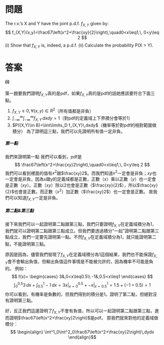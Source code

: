 # 問題
The r.v.’s X and Y have the joint p.d.f. $f_{X,Y}$ given by:
$$
f_{X,Y}(x,y)=\frac67\left(x^2+\frac{xy}{2}\right),\quad0<x\leq1,\, 0<y\leq 2
$$
(i) Show that $f_{X,Y}$ is, indeed, a p.d.f.
(ii) Calculate the probability P(X > Y).
# 答案

#### (i)
第一題要我們證明$f_{X,Y}$真的是pdf，如果$f_{X,Y}$真的是pdf的話她應該要符合下面三點。
1. $f_{X,Y}\geq 0,\,\forall(x,y)\in R^2$（所有值都是非負）
2. $\int^{\infty}_{-\infty}\int^{\infty}_{-\infty}f_{X,Y}\,dxdy=1$（對pdf的定義域上下界積分會等於1）
3. $P((X,Y)\in B)=\iint\limits_D f_{X,Y}\,dxdy$（機率等於對pdf的相對範圍做積分）
為了證明這三點，我們可以先證明所有值一定非負。
##### 第一點
我們來證明第一點
我們可以看到，pdf是
$$
\frac67\left(x^2+\frac{xy}2\right),\quad0<x\leq1,\, 0<y\leq 2
$$
我們可以看到裡面的值有$x^2$跟$\frac{xy}2$。而我們知道$x^2$一定會是非負；$xy$也一定會是非負，因為x跟y的定義域都是正數，正數（$x$）乘以正數（$y$）也一定會是正數（$xy$）。正數（$xy$）除以2也會是正數（$\frac{xy}{2}$），所以$\frac{xy}{2}$也會是正數。而正數（$x^2$）加正數（$\frac{xy}2$）也一定會是正數。
故我們可以知道$f_{X,Y}$一定是非負。

##### 第二點&第三點
接下來我們可以一起證明第二點跟第三點，我們只要證明$f_{X,Y}$在定義域積分為1，我們就可以證明第二點跟第三點成立。但我們要透過積分"一起"證明第二點跟第三點成立，我們一定要先證明第一點。不然$f_{X,Y}$在定義域積分為1，就只能證明第二點，不能證明第三點。

原因是因為，儘管我們發現了$f_{X,Y}$在定義域積分為1這個結果，我們也不能保證$f_{X,Y}$會不會輸出負值，但輸出負值這件事情是不能被允許的，因為機率不可能是負的。
例如：
$$
f(x)=
\begin{cases}
3&,0<x\leq0.5\\
-1&,0.5<x\leq1
\end{cases}
$$
$$
\int^{0.5}_0 3\,dx+\int^1_{0.5}-1\,dx=\left.3x\right|^{0.5}_{x=0}+-x|^1_{x=0.5}=1.5+(-1+0.5)=1
$$
你可以看到，有機率是負數的，但我們得到的積分是1。證明了第二點，但絕對沒有證明第三點。

好，反正我們這邊證明了$f_{X,Y}$不會有負值，所以可以一起證明第二點跟第三點，進而證明$\frac67\left(x^2+\frac{xy}2\right)$是pdf。
那我們就來對他的定義域做積分：
$$
\begin{align}
\int^1_0\int^2_0\frac67\left(x^2+\frac{xy}2\right)\,dydx
\end{align}$$